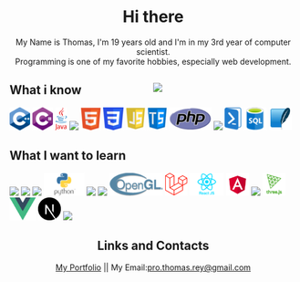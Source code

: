 <div align="center">
  <h1>Hi there</h1>
  <p>
    My Name is Thomas, I'm 19 years old and I'm in my 3rd year of computer scientist.<br>
    Programming is one of my favorite hobbies, especially web development.
  </p>
</div>

<div>
  <img align="right" width="50%" src="https://github-readme-stats.vercel.app/api/top-langs?username=ThomasRey1&layout=compact&theme=nord">
  <div>
        <h2> What i know </h2>
        <img height="40" src="assets/Cpp.png" />
        <img height="40" src="assets/Csharp.png" />
        <img height="40" src="assets/Java.png" />
        <img height="40" src="assets/Swift.png" />
        <img height="40" src="assets/Html.png" />
        <img height="40" src="assets/Css.png" />
        <img height="40" src="assets/Javascript.png" />
        <img height="40" src="assets/Typescript.png" />
        <img height="40" src="assets/Php.png" />
        <img height="40" src="assets/Blade.png" />
        <img height="40" src="assets/Powershell.png" />
        <img height="40" src="assets/Sql.png" />
        <img height="40" src="assets/Sqlite.png" />
        <h2> What I want to learn </h2>
        <img height="40" src="assets/Dart.png" />
        <img height="40" src="assets/Rust.png" />
        <img height="40" src="assets/Go.png" />
        <img height="40" src="assets/Python.png" />
        <img height="40" src="assets/Sfml.png" />
        <img height="40" src="assets/Lwjgl.png" />
        <img height="40" src="assets/OpenGl.png" />
        <img height="40" src="assets/Laravel.png" />
        <img height="40" src="assets/React.png" />
        <img height="40" src="assets/Angular.png" />
        <img height="40" src="assets/Meteor.png" />
        <img height="40" src="assets/Three.png" />
        <img height="40" src="assets/Vue.png" />
        <img height="40" src="assets/Next.png" />
        <img height="40" src="assets/Electron.png" />
    </div>
</div>

<div align="center">
  <h2>Links and Contacts</h2>
  <p><a href="https://thomasrey1.github.io/ThomasRey1/">My Portfolio</a> ||  My Email:<a href="mailto:pro.thomas.rey@gmail.com">pro.thomas.rey@gmail.com</a></p>
</div>
